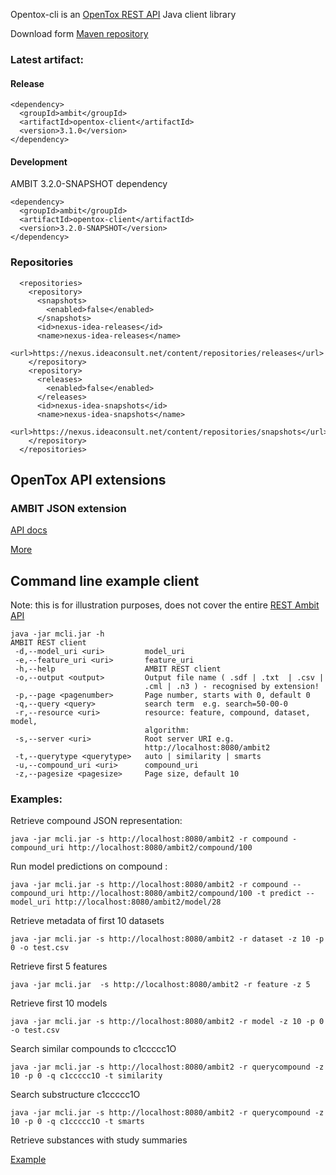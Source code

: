 
Opentox-cli is an [OpenTox REST API](http://opentox.org/dev/apis) Java client library

Download form [Maven repository](https://nexus.ideaconsult.net/#nexus-search;quick~opentox-cli) 


### Latest artifact: 

#### Release
```` 
<dependency>
  <groupId>ambit</groupId>
  <artifactId>opentox-client</artifactId>
  <version>3.1.0</version>
</dependency>
````

#### Development
AMBIT 3.2.0-SNAPSHOT dependency
```` 
<dependency>
  <groupId>ambit</groupId>
  <artifactId>opentox-client</artifactId>
  <version>3.2.0-SNAPSHOT</version>
</dependency>
````

### Repositories
````
  <repositories>
    <repository>
      <snapshots>
        <enabled>false</enabled>
      </snapshots>
      <id>nexus-idea-releases</id>
      <name>nexus-idea-releases</name>
      <url>https://nexus.ideaconsult.net/content/repositories/releases</url>
    </repository>
    <repository>
      <releases>
        <enabled>false</enabled>
      </releases>
      <id>nexus-idea-snapshots</id>
      <name>nexus-idea-snapshots</name>
      <url>https://nexus.ideaconsult.net/content/repositories/snapshots</url>
    </repository>
  </repositories>
````

## OpenTox API extensions

### AMBIT JSON extension 
   
[API docs](http://ideaconsult.github.io/examples-ambit/apidocs/)

[More](https://github.com/ideaconsult/examples-ambit/tree/master/ambit-json-docs)

## Command line example client
Note: this is for illustration purposes, does not cover the entire [REST Ambit API](https://github.com/ideaconsult/examples-ambit/tree/master/ambit-json-docs)

````
java -jar mcli.jar -h
AMBIT REST client
 -d,--model_uri <uri>         model_uri
 -e,--feature_uri <uri>       feature_uri
 -h,--help                    AMBIT REST client
 -o,--output <output>         Output file name ( .sdf | .txt  | .csv |
                              .cml | .n3 ) - recognised by extension!
 -p,--page <pagenumber>       Page number, starts with 0, default 0
 -q,--query <query>           search term  e.g. search=50-00-0
 -r,--resource <uri>          resource: feature, compound, dataset, model,
                              algorithm:
 -s,--server <uri>            Root server URI e.g.
                              http://localhost:8080/ambit2
 -t,--querytype <querytype>   auto | similarity | smarts
 -u,--compound_uri <uri>      compound_uri
 -z,--pagesize <pagesize>     Page size, default 10
````

### Examples:

Retrieve compound JSON representation:
```
java -jar mcli.jar -s http://localhost:8080/ambit2 -r compound -compound_uri http://localhost:8080/ambit2/compound/100
```

Run model predictions on compound :
````
java -jar mcli.jar -s http://localhost:8080/ambit2 -r compound --compound_uri http://localhost:8080/ambit2/compound/100 -t predict --model_uri http://localhost:8080/ambit2/model/28
````

Retrieve metadata of first 10 datasets
````
java -jar mcli.jar -s http://localhost:8080/ambit2 -r dataset -z 10 -p 0 -o test.csv
````

Retrieve first 5 features
````
java -jar mcli.jar  -s http://localhost:8080/ambit2 -r feature -z 5
````

Retrieve first 10 models
````
java -jar mcli.jar -s http://localhost:8080/ambit2 -r model -z 10 -p 0 -o test.csv
````

Search similar compounds to c1ccccc1O
````
java -jar mcli.jar -s http://localhost:8080/ambit2 -r querycompound -z 10 -p 0 -q c1ccccc1O -t similarity
````

Search substructure c1ccccc1O
````
java -jar mcli.jar -s http://localhost:8080/ambit2 -r querycompound -z 10 -p 0 -q c1ccccc1O -t smarts
````

Retrieve substances with study summaries 

[Example](https://github.com/ideaconsult/examples-ambit/blob/master/ambit-json-docs/substance_withstudysummary.md)








